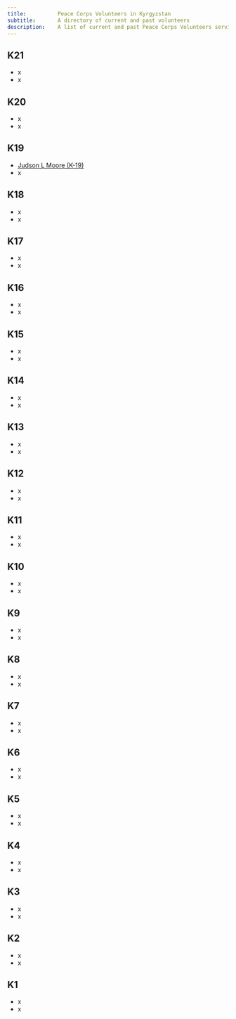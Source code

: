 ```yaml
---
title: 			Peace Corps Volunteers in Kyrgyzstan
subtitle: 		A directory of current and past volunteers
description: 	A list of current and past Peace Corps Volunteers serving in the Kyrgyz Republic
---
```


## K21

- x
- x

## K20

- x
- x

## K19

- [Judson L Moore (K-19)](https://www.judsonlmoore.com/)
- x

## K18

- x
- x

## K17

- x
- x

## K16

- x
- x

## K15

- x
- x

## K14

- x
- x

## K13

- x
- x

## K12

- x
- x

## K11

- x
- x

## K10

- x
- x

## K9

- x
- x

## K8

- x
- x

## K7

- x
- x

## K6

- x
- x

## K5

- x
- x

## K4

- x
- x

## K3

- x
- x

## K2

- x
- x

## K1

- x
- x


